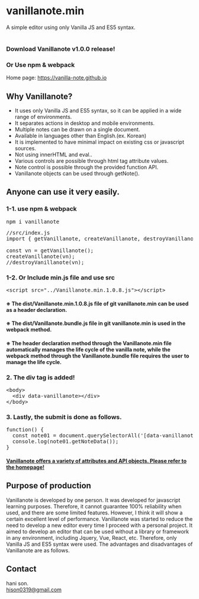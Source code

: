 # vanillanote.min
A simple editor using only Vanilla JS and ES5 syntax.<br><br>

### Download Vanillanote v1.0.0 release!
### Or Use npm & webpack
Home page: https://vanilla-note.github.io

## Why Vanillanote?
* It uses only Vanilla JS and ES5 syntax, so it can be applied in a wide range of environments.
* It separates actions in desktop and mobile environments.
* Multiple notes can be drawn on a single document.
* Available in languages other than English.(ex. Korean)
* It is implemented to have minimal impact on existing css or javascript sources.
* Not using innerHTML and eval..
* Various controls are possible through html tag attribute values.
* Note control is possible through the provided function API.
* Vanillanote objects can be used through getNote().

## Anyone can use it very easily.
### 1-1. use npm & webpack
<pre>npm i vanillanote</pre>

<pre>
//src/index.js
import { getVanillanote, createVanillanote, destroyVanillanote } from 'vanillanote';

const vn = getVanillanote();
createVanillanote(vn);
//destroyVanillanote(vn);
</pre>

### 1-2. Or Include min.js file and use src

<pre>
&lt;script src="../Vanillanote.min.1.0.8.js"&gt;&lt;/script&gt;
</pre>

#### ※ The dist/Vanillanote.min.1.0.8.js file of git vanillanote.min can be used as a header declaration.
#### ※ The dist/Vanillanote.bundle.js file in git vanillanote.min is used in the webpack method.
#### ※ The header declaration method through the Vanillanote.min file automatically manages the life cycle of the vanilla note, while the webpack method through the Vanillanote.bundle file requires the user to manage the life cycle.

### 2. The div tag is added!

<pre>
&lt;body&gt;
  &lt;div data-vanillanote&gt;&lt;/div&gt;
&lt;/body&gt;
</pre>

### 3. Lastly, the submit is done as follows.

<pre>
function() {
  const note01 = document.querySelectorAll('[data-vanillanote]')[0];
  console.log(note01.getNoteData());
}
</pre>

#### [Vanillanote offers a variety of attributes and API objects. Please refer to the homepage!](https://vanilla-note.github.io)

## Purpose of production
Vanillanote is developed by one person. It was developed for javascript learning purposes. Therefore, it cannot guarantee 100% reliability when used, and there are some limited features. However, I think it will show a certain excellent level of performance. Vanillanote was started to reduce the need to develop a new editor every time I proceed with a personal project. It aimed to develop an editor that can be used without a library or framework in any environment, including Jquery, Vue, React, etc. Therefore, only Vanilla JS and ES5 syntax were used. The advantages and disadvantages of Vanillanote are as follows.

## Contact
hani son.  
hison0319@gmail.com
